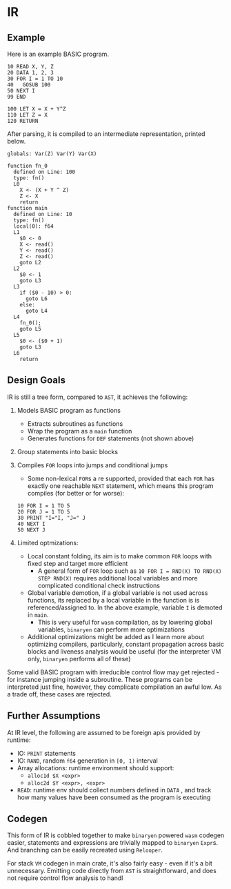 # IR

## Example

Here is an example BASIC program.

```visual basic
10 READ X, Y, Z
20 DATA 1, 2, 3
30 FOR I = 1 TO 10
40   GOSUB 100
50 NEXT I
99 END

100 LET X = X + Y^Z
110 LET Z = X
120 RETURN
```

After parsing, it is compiled to an intermediate representation, printed below.

```
globals: Var(Z) Var(Y) Var(X)

function fn_0
  defined on Line: 100
  type: fn()
  L0
    X <- (X + Y ^ Z)
    Z <- X
    return
function main
  defined on Line: 10
  type: fn()
  local(0): f64
  L1
    $0 <- 0
    X <- read()
    Y <- read()
    Z <- read()
    goto L2
  L2
    $0 <- 1
    goto L3
  L3
    if ($0 - 10) > 0:
      goto L6
    else:
      goto L4
  L4
    fn_0();
    goto L5
  L5
    $0 <- ($0 + 1)
    goto L3
  L6
    return
```

## Design Goals

IR is still a tree form, compared to `AST`, it achieves the following:

1. Models BASIC program as functions

   * Extracts subroutines as functions
   * Wrap the program as a `main` function
   * Generates functions for `DEF` statements (not shown above)

2. Group statements into basic blocks

3. Compiles `FOR` loops into jumps and conditional jumps

   * Some non-lexical `FOR`s a re supported, provided that each `FOR` has exactly one reachable `NEXT` statement, which means this program compiles (for better or for worse):

   ```visual basic
   10 FOR I = 1 TO 5
   20 FOR J = 1 TO 5
   30 PRINT "I="I, "J=" J
   40 NEXT I
   50 NEXT J
   ```

4. Limited optmizations:

   * Local constant folding, its aim is to make common `FOR` loops with fixed step and target more efficient
     * A general form of `FOR` loop such as `10 FOR I = RND(X) TO RND(X) STEP RND(X)` requires additional local variables and more complicated conditional check instructions
   * Global variable demotion, if a global variable is not used across functions, its replaced by a local variable in the function is is referenced/assigned to. In the above example, variable `I` is demoted in `main`.
     * This is very useful for `wasm` compilation, as by lowering global variables, `binaryen` can perform more optimizations
   * Additional optimizations might be added as I learn more about optimizing compilers, particularly, constant propagation across basic blocks and liveness analysis would be useful (for the interpreter VM only, `binaryen` performs all of these)



Some valid BASIC program with irreducible control flow may get rejected - for instance jumping inside a subroutine. These programs can be interpreted just fine, however, they complicate compilation an awful low. As a trade off, these cases are rejected.



## Further Assumptions

At IR level, the following are assumed to be foreign apis provided by runtime:

* IO: `PRINT`  statements
* IO: `RAND`, random `f64` generation in `[0, 1)` interval
* Array allocations: runtime environment should support:
  * `alloc1d $X <expr>`
  * `alloc2d $Y <expr>, <expr>`
* `READ`:  runtime env should collect numbers defined in `DATA` , and track how many values have been consumed as the program is executing

## Codegen

This form of IR is cobbled together to make `binaryen` powered `wasm` codegen easier, statements and expressions are trivially mapped to `binaryen` `Expr`s. And branching can be easily recreated using `Relooper`.



For stack `VM` codegen in main crate, it's also fairly easy - even if it's a bit unnecessary. Emitting code directly from `AST` is straightforward, and does not require control flow analysis to handl



